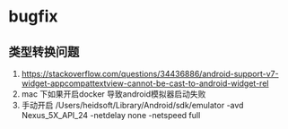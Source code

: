 # bugfix

## 类型转换问题
1. https://stackoverflow.com/questions/34436886/android-support-v7-widget-appcompattextview-cannot-be-cast-to-android-widget-rel
2. mac 下如果开启docker 导致android模拟器启动失败
3. 手动开启 /Users/heidsoft/Library/Android/sdk/emulator -avd Nexus_5X_API_24 -netdelay none -netspeed full
